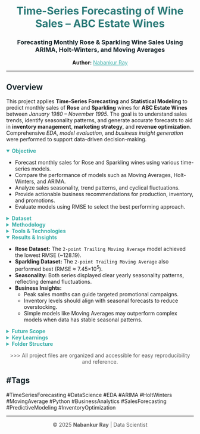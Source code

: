 <h1 align="center" style="color:#2b7a78;">Time-Series Forecasting of Wine Sales – ABC Estate Wines</h1>
<h3 align="center" style="color:#17252a;">Forecasting Monthly Rose & Sparkling Wine Sales Using ARIMA, Holt-Winters, and Moving Averages</h3>

<p align="center">
  <strong>Author:</strong> <a href="https://github.com/nabankur14" target="_blank" style="color:#3aafa9;">Nabankur Ray</a>
</p>

<hr>

<h2 style="color:#17252a;">Overview</h2>
<p>
This project applies <strong>Time-Series Forecasting</strong> and <strong>Statistical Modeling</strong> to predict monthly sales of <strong>Rose</strong> and <strong>Sparkling</strong> wines for <strong>ABC Estate Wines</strong> between <em>January 1980 – November 1995</em>. 
The goal is to understand sales trends, identify seasonality patterns, and generate accurate forecasts to aid in <strong>inventory management</strong>, <strong>marketing strategy</strong>, and <strong>revenue optimization</strong>. 
Comprehensive <em>EDA</em>, <em>model evaluation</em>, and <em>business insight generation</em> were performed to support data-driven decision-making.
</p>

<details open>
  <summary style="cursor:pointer; color:#3aafa9; font-weight:bold;">Objective</summary>
  <ul>
    <li>Forecast monthly sales for Rose and Sparkling wines using various time-series models.</li>
    <li>Compare the performance of models such as Moving Averages, Holt-Winters, and ARIMA.</li>
    <li>Analyze sales seasonality, trend patterns, and cyclical fluctuations.</li>
    <li>Provide actionable business recommendations for production, inventory, and promotions.</li>
    <li>Evaluate models using RMSE to select the best performing approach.</li>
  </ul>
</details>

<details>
  <summary style="cursor:pointer; color:#3aafa9; font-weight:bold;">Dataset</summary>
  <ul>
    <li><strong>Source:</strong> Historical sales data from ABC Estate Wines.</li>
    <li><strong>Period Covered:</strong> January 1980 – November 1995.</li>
    <li><strong>Variables:</strong>
      <ul>
        <li><code>YearMonth</code> – Monthly date index</li>
        <li><code>Rose</code> – Monthly Rose wine sales (units)</li>
        <li><code>Sparkling</code> – Monthly Sparkling wine sales (units)</li>
      </ul>
    </li>
    <li><strong>Data Cleaning:</strong> Missing values in Rose series imputed using mean. Sparkling dataset had no missing data.</li>
    <li><strong>Data Split:</strong> Train set (1980–1992) and Test set (1993–1995) for model validation.</li>
  </ul>
</details>

<details>
  <summary style="cursor:pointer; color:#3aafa9; font-weight:bold;">Methodology</summary>
  <ol>
    <li><strong>Data Preprocessing:</strong> 
      <ul>
        <li>Converted <code>YearMonth</code> column to datetime index.</li>
        <li>Handled missing values in the Rose dataset using mean imputation.</li>
      </ul>
    </li>
    <li><strong>Exploratory Data Analysis (EDA):</strong> 
      <ul>
        <li>Visualized trends, seasonality, and noise using line plots and decompositions.</li>
        <li>Identified seasonal peaks and yearly fluctuations in sales.</li>
      </ul>
    </li>
    <li><strong>Model Development:</strong> 
      <ul>
        <li>Baseline Models: Linear Regression, Moving Averages (2, 4, 6, 9 points).</li>
        <li>Smoothing Models: Simple Exponential Smoothing, Holt’s (Double), Holt-Winters (Triple).</li>
        <li>Statistical Models: ARIMA and Auto-ARIMA for optimized parameter selection.</li>
      </ul>
    </li>
    <li><strong>Evaluation Metrics:</strong> Root Mean Square Error (RMSE) for model comparison.</li>
  </ol>
</details>

<details>
  <summary style="cursor:pointer; color:#3aafa9; font-weight:bold;">Tools & Technologies</summary>
  <p>
  <code>Python</code>, <code>Pandas</code>, <code>NumPy</code>, <code>Matplotlib</code>, 
  <code>Seaborn</code>, <code>Statsmodels</code>, <code>pmdarima</code>, <code>Scikit-learn</code>, <code>Jupyter Notebook</code>
  </p>
</details>

<details open>
  <summary style="cursor:pointer; color:#3aafa9; font-weight:bold;">Results & Insights</summary>
  <ul>
    <li><strong>Rose Dataset:</strong> The <code>2-point Trailing Moving Average</code> model achieved the lowest RMSE (~128.19).</li>
    <li><strong>Sparkling Dataset:</strong> The <code>2-point Trailing Moving Average</code> also performed best (RMSE ≈ 7.45×10<sup>5</sup>).</li>
    <li><strong>Seasonality:</strong> Both series displayed clear yearly seasonality patterns, reflecting demand fluctuations.</li>
    <li><strong>Business Insights:</strong> 
      <ul>
        <li>Peak sales months can guide targeted promotional campaigns.</li>
        <li>Inventory levels should align with seasonal forecasts to reduce overstocking.</li>
        <li>Simple models like Moving Averages may outperform complex models when data has stable seasonal patterns.</li>
      </ul>
    </li>
  </ul>
</details>

<details>
  <summary style="cursor:pointer; color:#3aafa9; font-weight:bold;">Future Scope</summary>
  <ul>
    <li>Extend forecasting to additional wine categories (Red, White, etc.).</li>
    <li>Deploy the model using <strong>Streamlit</strong> for interactive sales prediction dashboards.</li>
    <li>Incorporate external variables (marketing spend, events, weather) for multivariate forecasting.</li>
    <li>Use advanced models (SARIMA, Prophet, LSTM) for long-term forecasts.</li>
  </ul>
</details>

<details>
  <summary style="cursor:pointer; color:#3aafa9; font-weight:bold;">Key Learnings</summary>
  <ul>
    <li>Gained expertise in <strong>time-series decomposition</strong>, <strong>stationarity testing (ADF)</strong>, and <strong>model comparison</strong>.</li>
    <li>Learned the importance of model interpretability in business decision-making.</li>
    <li>Understood how to link statistical forecasting with actionable business insights.</li>
    <li>Enhanced proficiency in Python’s <code>statsmodels</code> and <code>pmdarima</code> libraries.</li>
  </ul>
</details>

<details>
  <summary style="cursor:pointer; color:#3aafa9; font-weight:bold;">Folder Structure</summary>
  <pre style="background:#f0f0f0; padding:10px; border-radius:8px;">
  wine_sales_forecasting_project/
  │
  ├── Rose_Sales_Data.csv                         → Monthly Rose wine sales data
  ├── Sparkling_Sales_Data.csv                    → Monthly Sparkling wine sales data
  ├── Nabankur_TSF_Coded_Project.ipynb            → Main Jupyter Notebook (EDA + Modeling)
  ├── BUSINESS_REPORT_TSF_Coded_Project.pdf       → Full analytical & business report
  └── README.md                                   → Project documentation (this file)
  </pre>
</details>

<p align="center" style="color:#555;">
>>> All project files are organized and accessible for easy reproducibility and reference.
</p>

<h2 style="color:#17252a;">#Tags</h2>
<p>
#TimeSeriesForecasting #DataScience #EDA #ARIMA #HoltWinters #MovingAverage #Python #BusinessAnalytics #SalesForecasting #PredictiveModeling #InventoryOptimization
</p>

<hr>
<p align="center" style="font-size:14px; color:#555;">
© 2025 <strong>Nabankur Ray</strong> | Data Scientist
</p>
